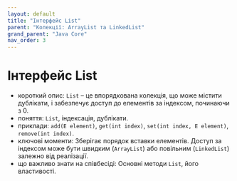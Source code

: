 ```yaml
---
layout: default
title: "Інтерфейс List"
parent: "Колекції: ArrayList та LinkedList"
grand_parent: "Java Core"
nav_order: 3
---
```


# Інтерфейс List

*   короткий опис: `List` – це впорядкована колекція, що може містити дублікати, і забезпечує доступ до елементів за індексом, починаючи з 0.
*   поняття: `List`, індексація, дублікати.
*   приклади: `add(E element)`, `get(int index)`, `set(int index, E element)`, `remove(int index)`.
*   ключові моменти: Зберігає порядок вставки елементів. Доступ за індексом може бути швидким (`ArrayList`) або повільним (`LinkedList`) залежно від реалізації.
*   що важливо знати на співбесіді: Основні методи `List`, його властивості.
